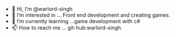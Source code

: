 - 👋 Hi, I’m @warlord-singh
- 👀 I’m interested in ... Front end development and creating games.
- 🌱 I’m currently learning ...game development with c#
- 📫 How to reach me ... git-hub:warlord-singh.

<!---
warlord-singh/warlord-singh is a ✨ special ✨ repository because its `README.md` (this file) appears on your GitHub profile.
You can click the Preview link to take a look at your changes.
--->
